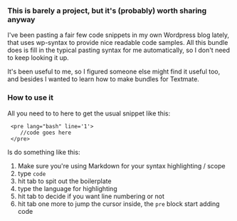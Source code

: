### This is barely a project, but it's (probably) worth sharing anyway 

I've been pasting a fair few code snippets in my own Wordpress blog lately, that uses wp-syntax to provide nice readable code samples. All this bundle does is fill in the typical pasting syntax for me automatically, so I don't need to keep looking it up.

It's been useful to me, so I figured someone else might find it useful too, and besides I wanted to learn how to make bundles for Textmate.

### How to use it

All you need to to here to get the usual snippet like this:

     <pre lang="bash" line='1'>
        //code goes here
     </pre>

Is do something like this:
 
1. Make sure you're using Markdown for your syntax highlighting / scope
2. type `code`
3. hit tab to spit out the boilerplate
4. type the language for highlighting
5. hit tab to decide if you want line numbering or not
6. hit tab one more to jump the cursor inside, the `pre` block start adding code
